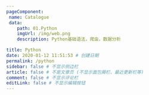 ```yaml
---
pageComponent: 
 name: Catalogue 
 data: 
    path: 01.Python
    imgUrl: /img/web.png 
    description: Python基础语法，爬虫，数据分析

title: Python
date: 2020-01-12 11:51:53 # 创建日期
permalink: /python
sidebar: false # 不显示侧边栏
article: false # 不是文章页 (不显示面包屑栏、最近更新栏等)
comment: false # 不显示评论栏
editLink: false # 不显示编辑按钮
---
```


